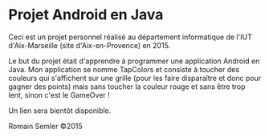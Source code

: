 Projet Android en Java
==================================

Ceci est un projet personnel réalisé au département informatique de l'IUT d'Aix-Marseille (site d'Aix-en-Provence) en 2015.

Le but du projet était d'apprendre à programmer une application Android en Java. Mon application se nomme TapColors et consiste à toucher des couleurs qui s'affichent sur une grille (pour les faire disparaître et donc pour gagner des points) mais sans toucher la couleur rouge et sans être trop lent, sinon c'est le GameOver !

Un lien sera bientôt disponible.

Romain Semler ©2015

